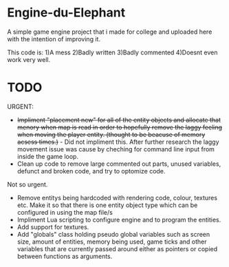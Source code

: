 Engine-du-Elephant
==================

A simple game engine project that i made for college and uploaded here with the intention of improving it.

This code is:
1)A mess
2)Badly written
3)Badly commented
4)Doesnt even work very well.

TODO
==================

URGENT:
* ~~Impliment "placement new" for all of the entity objects and allocate that menory when map is read in order to hopefully remove the laggy feeling when moving the player entity. (thought to be beacuse of memory acsess times.)~~ - Did not impliment this. After further research the laggy movement issue was cause by cheching for command line input from inside the game loop. 
* Clean up code to remove large commented out parts, unused variables, defunct and broken code, and try to optomize code. 


Not so urgent.
* Remove entitys being hardcoded with rendering code, colour, textures etc. Make it so that there is one entity object type which can be configured in using the map file/s
* Impliment Lua scripting to configure engine and to program the entities.
* Add support for textures.
* Add "globals" class holding pseudo global variables such as screen size, amount of entities, memory being used, game ticks and other variables that are currently passed around either as pointers or copied between functions as arguments.
